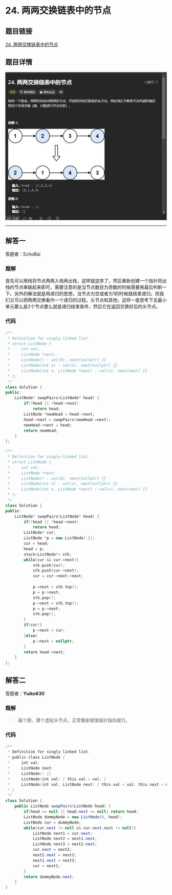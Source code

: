 # 24. 两两交换链表中的节点
## 题目链接  
[24. 两两交换链表中的节点](https://leetcode.cn/problems/swap-nodes-in-pairs/description/)
## 题目详情
![题目图片](Img/24.png)

***
## 解答一
答题者：EchoBai

### 题解
首先可以用栈将节点两两入栈再出栈，这样就逆序了，然后重新创建一个指针将出栈的节点串联起来即可，需要注意的是当节点数目为奇数的时候需要再最后判断一下。另外的解法就是用递归的思想，当节点为空或者为1的时候就结束递归，而我们又可以把两两交换看作一个递归的过程，头节点和其他，这样一直思考下去最小单元要么是2个节点要么就是递归结束条件，然后它在返回交换好后的头节点。

### 代码
``` cpp
/**
 * Definition for singly-linked list.
 * struct ListNode {
 *     int val;
 *     ListNode *next;
 *     ListNode() : val(0), next(nullptr) {}
 *     ListNode(int x) : val(x), next(nullptr) {}
 *     ListNode(int x, ListNode *next) : val(x), next(next) {}
 * };
 */
class Solution {
public:
    ListNode* swapPairs(ListNode* head) {
        if(!head || !head->next)
            return head;
        ListNode *newHead = head->next;
        head->next = swapPairs(newHead->next);
        newHead->next = head;
        return newHead;
    }
};
```

```c++
/**
 * Definition for singly-linked list.
 * struct ListNode {
 *     int val;
 *     ListNode *next;
 *     ListNode() : val(0), next(nullptr) {}
 *     ListNode(int x) : val(x), next(nullptr) {}
 *     ListNode(int x, ListNode *next) : val(x), next(next) {}
 * };
 */
class Solution {
public:
    ListNode* swapPairs(ListNode* head) {
        if(!head || !head->next)
            return head;
        ListNode* cur;
        ListNode *p = new ListNode(-1);
        cur = head;
        head = p;
        stack<ListNode*> stk;
        while(cur && cur->next){
            stk.push(cur);
            stk.push(cur->next);
            cur = cur->next->next;
        
            p->next = stk.top();
            p = p->next;
            stk.pop();
            p->next = stk.top();
            p = p->next;
            stk.pop();
        }
        if(cur){
            p->next = cur;
        }else{
            p->next = nullptr;
        }
        return head->next;
    }
};
```

## 解答二
答题者：**Yuiko630**

### 题解
>画个图，建个虚拟头节点，正常重新赋值指针指向就行。

### 代码
``` Java
/**
 * Definition for singly-linked list.
 * public class ListNode {
 *     int val;
 *     ListNode next;
 *     ListNode() {}
 *     ListNode(int val) { this.val = val; }
 *     ListNode(int val, ListNode next) { this.val = val; this.next = next; }
 * }
 */
class Solution {
    public ListNode swapPairs(ListNode head) {
        if(head == null || head.next == null) return head;
        ListNode dummyNode = new ListNode(0, head);
        ListNode cur = dummyNode;
        while(cur.next != null && cur.next.next != null){
            ListNode next1 = cur.next;
            ListNode next2 = next1.next;
            ListNode next3 = next2.next;
            cur.next = next2;
            next2.next = next1;
            next1.next = next3;
            cur = next1;
        }
        return dummyNode.next;
    }
}
```
